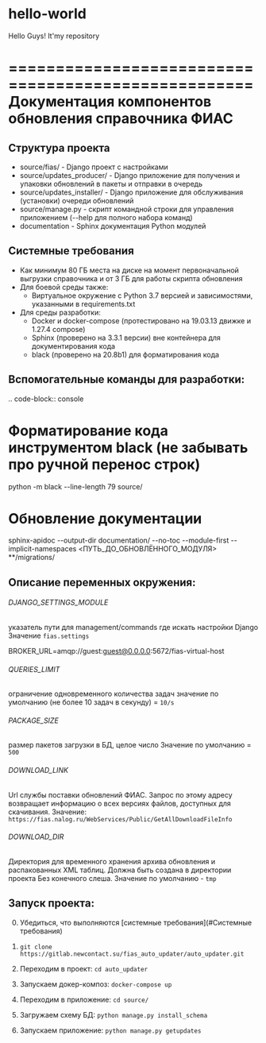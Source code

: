 # hello-world

Hello Guys! 
It'my repository


====================================================
Документация компонентов обновления справочника ФИАС
====================================================

Структура проекта
-----------------
- source/fias/ - Django проект с настройками
- source/updates_producer/ - Django приложение для получения и упаковки обновлений в пакеты и отправки в очередь
- source/updates_installer/ - Django приложение для обслуживания (установки) очереди обновлений
- source/manage.py - скрипт командной строки для управления приложением (--help для полного набора команд)
- documentation - Sphinx документация Python модулей

Системные требования
--------------------

* Как минимум 80 ГБ места на диске на момент первоначальной выгрузки справочника и от 3 ГБ для работы скрипта обновления
* Для боевой среды также:
   - Виртуальное окружение с Python 3.7 версией и зависимостями, указанными в requirements.txt
* Для среды разработки:
   - Docker и docker-compose (протестировано на 19.03.13 движке и 1.27.4 compose)
   - Sphinx (проверено на 3.3.1 версии) вне контейнера для документирования кода
   - black (проверено на 20.8b1) для форматирования кода

Вспомогательные команды для разработки:
---------------------------------------
.. code-block:: console

   # Форматирование кода инструментом black (не забывать про ручной перенос строк)
   python -m black --line-length 79 source/

   # Обновление документации
   sphinx-apidoc --output-dir documentation/ --no-toc --module-first --implicit-namespaces <ПУТЬ_ДО_ОБНОВЛËННОГО_МОДУЛЯ> **/migrations/


Описание переменных окружения:
---------------------------------------
###### DJANGO_SETTINGS_MODULE
указатель пути для management/commands где искать настройки Django
Значение `fias.settings`

BROKER_URL=amqp://guest:guest@0.0.0.0:5672/fias-virtual-host

###### QUERIES_LIMIT
ограничение одновременного количества задач
значение по умолчанию (не более 10 задач в секунду) = `10/s`

###### PACKAGE_SIZE
размер пакетов загрузки в БД, целое число
Значение по умолчанию = `500`

###### DOWNLOAD_LINK
Url службы поставки обновлений ФИАС.
Запрос по этому адресу возвращает информацию о всех версиях файлов,
доступных для скачивания. Значение:
`https://fias.nalog.ru/WebServices/Public/GetAllDownloadFileInfo`

###### DOWNLOAD_DIR
Директория для временного хранения архива обновления
и распакованных XML таблиц. Должна быть создана в директории проекта
Без конечного слеша. Значение по умолчанию - `tmp`

Запуск проекта:
---------------------------------------

0. Убедиться, что выполняются [системные требования](#Системные требования)

1. `git clone https://gitlab.newcontact.su/fias_auto_updater/auto_updater.git`

2. Переходим в проект: `cd auto_updater`

3. Запускаем докер-композ: `docker-compose up`

4. Переходим в приложение: `cd source/`

5. Загружаем схему БД: `python manage.py install_schema`

6. Запускаем приложение: `python manage.py getupdates`

